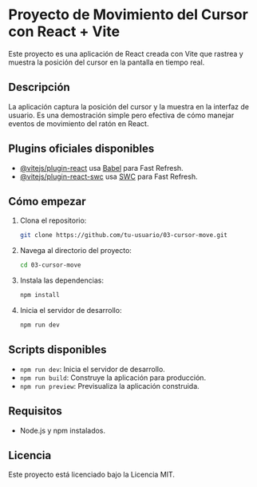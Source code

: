 # Proyecto de Movimiento del Cursor con React + Vite

Este proyecto es una aplicación de React creada con Vite que rastrea y muestra la posición del cursor en la pantalla en tiempo real.

## Descripción

La aplicación captura la posición del cursor y la muestra en la interfaz de usuario. Es una demostración simple pero efectiva de cómo manejar eventos de movimiento del ratón en React.

## Plugins oficiales disponibles

- [@vitejs/plugin-react](https://github.com/vitejs/vite-plugin-react/blob/main/packages/plugin-react/README.md) usa [Babel](https://babeljs.io/) para Fast Refresh.
- [@vitejs/plugin-react-swc](https://github.com/vitejs/vite-plugin-react-swc) usa [SWC](https://swc.rs/) para Fast Refresh.

## Cómo empezar

1. Clona el repositorio:
   ```sh
   git clone https://github.com/tu-usuario/03-cursor-move.git
   ```
2. Navega al directorio del proyecto:
   ```sh
   cd 03-cursor-move
   ```
3. Instala las dependencias:
   ```sh
   npm install
   ```
4. Inicia el servidor de desarrollo:
   ```sh
   npm run dev
   ```

## Scripts disponibles

- `npm run dev`: Inicia el servidor de desarrollo.
- `npm run build`: Construye la aplicación para producción.
- `npm run preview`: Previsualiza la aplicación construida.

## Requisitos

- Node.js y npm instalados.

## Licencia

Este proyecto está licenciado bajo la Licencia MIT.
